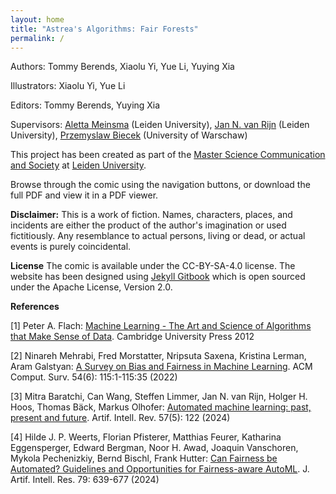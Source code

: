 ```yaml
---
layout: home
title: "Astrea's Algorithms: Fair Forests"
permalink: /
---
```


Authors: Tommy Berends, Xiaolu Yi, Yue Li, Yuying Xia 

Illustrators: Xiaolu Yi, Yue Li

Editors: Tommy Berends, Yuying Xia

Supervisors: [Aletta Meinsma](https://www.universiteitleiden.nl/en/staffmembers/aletta-meinsma) (Leiden University), [Jan N. van Rijn](https://www.universiteitleiden.nl/en/staffmembers/jan-van-rijn) (Leiden University), [Przemyslaw Biecek](https://pbiecek.github.io/) (University of Warschaw)

This project has been created as part of the [Master Science Communication and Society](https://www.scs.leidenuniv.nl/) at [Leiden University](https://www.universiteitleiden.nl/). 

Browse through the comic using the navigation buttons, or download the full PDF and view it in a PDF viewer. 

**Disclaimer:**
This is a work of fiction. Names, characters, places, and incidents are either the product of the author's imagination or used fictitiously. Any resemblance to actual persons, living or dead, or actual events is purely coincidental.

**License**
The comic is available under the CC-BY-SA-4.0 license. The website has been designed using [Jekyll Gitbook](https://github.com/sighingnow/jekyll-gitbook) which is open sourced under the Apache License, Version 2.0.

**References**

[1] Peter A. Flach: [Machine Learning - The Art and Science of Algorithms that Make Sense of Data](https://www.cambridge.org/core/books/machine-learning/621D3E616DF879E494B094CC93ED36A4). Cambridge University Press 2012
    
[2] Ninareh Mehrabi, Fred Morstatter, Nripsuta Saxena, Kristina Lerman, Aram Galstyan: [A Survey on Bias and Fairness in Machine Learning](https://dl.acm.org/doi/10.1145/3457607). ACM Comput. Surv. 54(6): 115:1-115:35 (2022)
    
[3] Mitra Baratchi, Can Wang, Steffen Limmer, Jan N. van Rijn, Holger H. Hoos, Thomas Bäck, Markus Olhofer: [Automated machine learning: past, present and future](https://link.springer.com/article/10.1007/s10462-024-10726-1). Artif. Intell. Rev. 57(5): 122 (2024)
    
[4] Hilde J. P. Weerts, Florian Pfisterer, Matthias Feurer, Katharina Eggensperger, Edward Bergman, Noor H. Awad, Joaquin Vanschoren, Mykola Pechenizkiy, Bernd Bischl, Frank Hutter: [Can Fairness be Automated? Guidelines and Opportunities for Fairness-aware AutoML](https://jair.org/index.php/jair/article/view/14747). J. Artif. Intell. Res. 79: 639-677 (2024)
